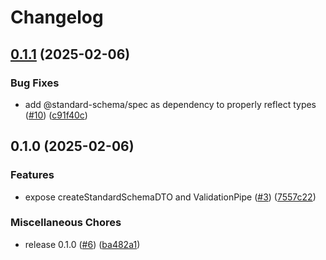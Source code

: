 # Changelog

## [0.1.1](https://github.com/LancelotP/nestjs-standard-schema/compare/v0.1.0...v0.1.1) (2025-02-06)


### Bug Fixes

* add @standard-schema/spec as dependency to properly reflect types ([#10](https://github.com/LancelotP/nestjs-standard-schema/issues/10)) ([c91f40c](https://github.com/LancelotP/nestjs-standard-schema/commit/c91f40c3c24efeec06662505e772fb89d9f7cc21))

## 0.1.0 (2025-02-06)


### Features

* expose createStandardSchemaDTO and ValidationPipe ([#3](https://github.com/LancelotP/nestjs-standard-schema/issues/3)) ([7557c22](https://github.com/LancelotP/nestjs-standard-schema/commit/7557c22a77a503bf98a4b13de9489a762ed44b1b))


### Miscellaneous Chores

* release 0.1.0 ([#6](https://github.com/LancelotP/nestjs-standard-schema/issues/6)) ([ba482a1](https://github.com/LancelotP/nestjs-standard-schema/commit/ba482a17727ab0ac522fc86f97d9401be79384dd))
